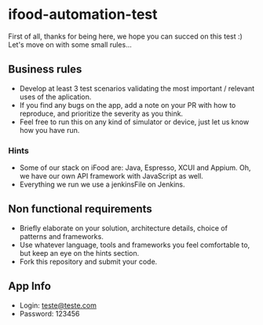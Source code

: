 # ifood-automation-test
First of all, thanks for being here, we hope you can succed on this test :)
Let's move on with some small rules...

## Business rules
* Develop at least 3 test scenarios validating the most important / relevant uses of the aplication.
* If you find any bugs on the app, add a note on your PR with how to reproduce, and prioritize the severity as you think.
* Feel free to run this on any kind of simulator or device, just let us know how you have run.

### Hints
* Some of our stack on iFood are: Java, Espresso, XCUI and Appium. Oh, we have our own API framework with JavaScript as well.
* Everything we run we use a jenkinsFile on Jenkins.

## Non functional requirements
* Briefly elaborate on your solution, architecture details, choice of patterns and frameworks.
* Use whatever language, tools and frameworks you feel comfortable to, but keep an eye on the hints section.
* Fork this repository and submit your code.

## App Info
* Login: teste@teste.com
* Password: 123456
